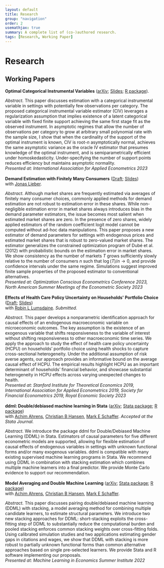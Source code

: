```yaml
---
layout: default
title: Research
group: "navigation"
order: 2
usemathjax: true
summary: A complete list of (co-)authored research.
tags: [Research, Working Paper]
---
```


# Research

## Working Papers

 **Optimal Categorical Instrumental Variables** ([arXiv](https://arxiv.org/abs/2311.17021); [Slides](/assets/pdfs/civ_w_slides.pdf); [R package](https://thomaswiemann.com/civ/)).

_Abstract._ This paper discusses estimation with a categorical instrumental variable in settings with potentially few observations per category. The proposed categorical instrumental variable estimator (CIV) leverages a regularization assumption that implies existence of a latent categorical variable with fixed finite support achieving the same first stage fit as the observed instrument. In asymptotic regimes that allow the number of observations per category to grow at arbitrary small polynomial rate with the sample size, I show that when the cardinality of the support of the optimal instrument is known, CIV is root-$n$ asymptotically normal, achieves the same asymptotic variance as the oracle IV estimator that presumes knowledge of the optimal instrument, and is semiparametrically efficient under homoskedasticity. Under-specifying the number of support points reduces efficiency but maintains asymptotic normality.  \
_Presented at: International Association for Applied Econometrics 2023_
\
\
**Demand Estimation with Finitely Many Consumers** ([Draft](/assets/pdfs/ezmpec_lw.pdf); [Slides](/assets/pdfs/ezmpec_lw_slides.pdf))\
with [Jonas Lieber](https://jonaslieber.com/index.html). 

_Abstract._ Although market shares are frequently estimated via averages of finitely many consumer choices, commonly applied methods for demand estimation are not robust to estimation error in these shares. While non-negligible estimation error in market shares always introduces bias in the demand parameter estimators, the issue becomes most salient when estimated market shares are zero. In the presence of zero shares, widely applied estimators of the random coefficient logit model cannot be computed without ad-hoc data manipulations. This paper proposes a new estimator of demand parameters for settings with endogenous prices and estimated market shares that is robust to zero-valued market shares. The estimator generalizes the constrained optimization program of Dubé et al. (2012) with probabilistic bounds on the estimation error in market shares. We show consistency as the number of markets $T$ grows sufficiently slowly relative to the number of consumers $n$ such that $\log(T)/n\to 0$, and provide confidence intervals under the same regime. Simulations suggest improved finite sample properties of the proposed estimator to conventional alternatives. \
_Presented at: Optimization Conscious Econometrics Conference 2023, North American Summer Meetings of the Econometric Society 2023_
\
\
**Effects of Health Care Policy Uncertainty on Households' Portfolio Choice** ([Draft](/assets/pdfs/hcpu_wl.pdf); [Slides](/assets/pdfs/hcpu_wl_slides.pdf))\
with [Robin L Lumsdaine](https://www.american.edu/kogod/faculty/lumsdain.cfm). _Submitted._ 

_Abstract._ This paper develops a nonparametric identification approach for causal effects of an endogenous macroeconomic variable on microeconomic outcomes. The key assumption is the existence of an exogenous variable that shifts responsiveness to the variable of interest without shifting responsiveness to other macroeconomic time series. We apply the approach  to study the effect of health care policy uncertainty (HCPU) on households’ portfolio choice using health shocks to capture cross-sectional heterogeneity. Under the additional assumption of risk averse agents, our approach provides an informative bound on the average causal effect of HCPU. The empirical results highlight HCPU as an important determinant of households’ financial behavior, and showcase substantial heterogeneity in HCPU effects across varying unexpected changes to health. \
_Presented at: Stanford Institute for Theoretical Economics 2019, International Association for Applied Econometrics 2019, Society for Financial Econometrics 2019, Royal Economic Society 2023_\
\
**ddml: Double/debiased machine learning in Stata** ([arXiv](https://arxiv.org/abs/2301.09397); [Stata package](https://statalasso.github.io/docs/ddml/); [R package](https://thomaswiemann.com/ddml/)) \
with [Achim Ahrens](https://achimahrens.de/), [Christian B Hansen](https://voices.uchicago.edu/christianhansen/), [Mark E Schaffer](https://ideas.repec.org/e/psc51.html). _Accepted at the Stata Journal._ 

_Abstract._ We introduce the package ddml for Double/Debiased Machine Learning (DDML) in Stata. Estimators of causal parameters for five different econometric models are supported, allowing for flexible estimation of causal effects of endogenous variables in settings with unknown functional forms and/or many exogenous variables. ddml is compatible with many existing supervised machine learning programs in Stata. We recommend using DDML in combination with stacking estimation which combines multiple machine learners into a final predictor. We provide Monte Carlo evidence to support our recommendation.\
\
**Model Averaging and Double Machine Learning** ([arXiv](https://arxiv.org/abs/2401.01645); [Stata package](https://statalasso.github.io/docs/ddml/); [R package](https://thomaswiemann.com/ddml/))\
with [Achim Ahrens](https://achimahrens.de/), [Christian B Hansen](https://voices.uchicago.edu/christianhansen/), [Mark E Schaffer](https://ideas.repec.org/e/psc51.html). 

_Abstract._ This paper discusses pairing double/debiased machine learning (DDML) with stacking, a model averaging method for combining multiple candidate learners, to estimate structural parameters. We introduce two new stacking approaches for DDML: short-stacking exploits the cross-fitting step of DDML to substantially reduce the computational burden and pooled stacking enforces common stacking weights over cross-fitting folds. Using calibrated simulation studies and two applications estimating gender gaps in citations and wages, we show that DDML with stacking is more robust to partially unknown functional forms than common alternative approaches based on single pre-selected learners. We provide Stata and R software implementing our proposals.\
_Presented at: Machine Learning in Economics Summer Institute 2022_